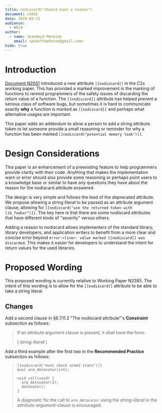 ```yaml
---
title: nodiscard("should have a reason")
document: cXXX2
date: 2019-09-21
audience:
  - WG14
author:
  - name: JeanHeyd Meneide
    email: <phdofthehouse@gmail.com>
hide: true
---
```



# Introduction

[Document N2051](http://www.open-std.org/jtc1/sc22/wg14/www/docs/n2051.pdf) introduced a new attribute `[[nodiscard]]` in the C2x working paper. This has provided a marked improvement in the marking of functions to remind programmers of the safety issues of discarding the return value of a function. The `[[nodiscard]]` attribute has helped prevent a serious class of software bugs, but sometimes it is hard to communicate exactly **why** a function is marked as `[[nodiscard]]` and perhaps what alternative usages are important.


This paper adds an addendum to allow a person to add a string attribute token to let someone provide a small reasoning or reminder for why a function has been marked `[[nodiscard("potential memory leak")]]`.



# Design Considerations

This paper is an enhancement of a preexisting feature to help programmers provide clarity with their code. Anything that makes the implementation warn or error should also provide some reasoning or perhaps point users to a knowledge base or similar to have any questions they have about the reason for the nodiscard attribute answered.

The design is very simple and follows the lead of the deprecated attribute. We propose allowing a string literal to be passed as an attribute argument clause, allowing for `[[nodiscard("use the returned token with lib_foobar")]]`. The key here is that there are some nodiscard attributes that have different kinds of "severity" versus others.

Adding a reason to nodiscard allows implementers of the standard library, library developers, and application writers to benefit from a more clear and concise error beyond `error:<line>: value marked [[nodiscard]] was discarded`. This makes it easier for developers to understand the intent for return values for the used libraries.


# Proposed Wording

This proposed wording is currently relative to Working Paper N2385. The intent of this wording is to allow for the `[[nodiscard]]` attribute to be able to take a string literal.

## Changes

Add a second clause in §6.7.11.2 "The nodiscard attribute"'s **Constraint** subsection as follows:

> If an attribute argument clause is present, it shall have the form:
> 
> ( *string-literal* )

Add a third example after the first two in the **Recommended Practice** subsection as follows:

> ```
> [[nodiscard("must check armed state")]] 
> bool arm_detonator(int);
> 
> void call(void) {
>	arm_detonator(3);
>	detonate();
> }
> ```
> A diagnostic for the call to `arm_detonator` using the *string-literal* in the *attribute-argument-clause* is encouraged.
